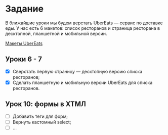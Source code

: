 # Задание

В ближайшие уроки мы будем верстать UberEats — сервис по доставке еды. У нас есть 6 макетов: список ресторанов и страница ресторана в десктопной, планшетной и мобильной версии.

[Макеты UberEats](https://www.figma.com/file/EiSlB7kqgA3twfdRJ0bo3oj2/Uber-Eats)

## Уроки 6 - 7

- [x] Сверстать первую страницу — десктопную версию списка ресторанов; 
- [x] Сделать планшетную и мобильную версии UberEats для списка ресторанов.

## Урок 10: формы в ХТМЛ

- [ ] Добавить теги для форм;
- [ ] Вернуть кастомный select;
- [ ] ...